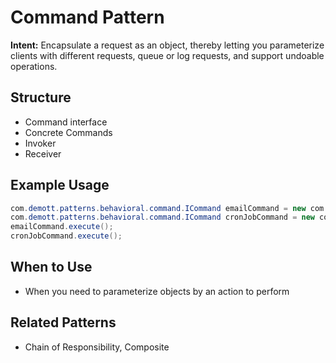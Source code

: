 # Command Pattern

**Intent:** Encapsulate a request as an object, thereby letting you parameterize clients with different requests, queue or log requests, and support undoable operations.

## Structure
- Command interface
- Concrete Commands
- Invoker
- Receiver

## Example Usage
```java
com.demott.patterns.behavioral.command.ICommand emailCommand = new com.demott.patterns.behavioral.command.EmailCommand();
com.demott.patterns.behavioral.command.ICommand cronJobCommand = new com.demott.patterns.behavioral.command.CronJobCommand();
emailCommand.execute();
cronJobCommand.execute();
```

## When to Use
- When you need to parameterize objects by an action to perform

## Related Patterns
- Chain of Responsibility, Composite
